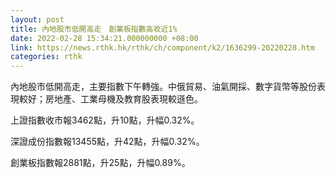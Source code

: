 ```yaml
---
layout: post
title: 內地股市低開高走　創業板指數高收近1%
date: 2022-02-28 15:34:21.000000000 +08:00
link: https://news.rthk.hk/rthk/ch/component/k2/1636299-20220228.htm
categories: rthk
---
```


內地股市低開高走，主要指數下午轉強。中俄貿易、油氣開採、數字貨幣等股份表現較好；房地產、工業母機及教育股表現較遜色。

上證指數收市報3462點，升10點，升幅0.32%。

深證成份指數報13455點，升42點，升幅0.32%。

創業板指數報2881點，升25點，升幅0.89%。
